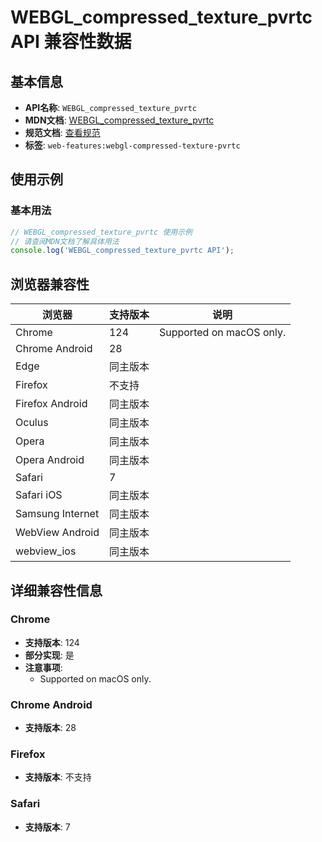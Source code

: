 # WEBGL_compressed_texture_pvrtc API 兼容性数据

## 基本信息

- **API名称**: `WEBGL_compressed_texture_pvrtc`
- **MDN文档**: [WEBGL_compressed_texture_pvrtc](https://developer.mozilla.org/docs/Web/API/WEBGL_compressed_texture_pvrtc)
- **规范文档**: [查看规范](https://registry.khronos.org/webgl/extensions/WEBGL_compressed_texture_pvrtc/)
- **标签**: `web-features:webgl-compressed-texture-pvrtc`

## 使用示例

### 基本用法

```javascript
// WEBGL_compressed_texture_pvrtc 使用示例
// 请查阅MDN文档了解具体用法
console.log('WEBGL_compressed_texture_pvrtc API');
```

## 浏览器兼容性

| 浏览器 | 支持版本 | 说明 |
|--------|----------|------|
| Chrome | 124 | Supported on macOS only. |
| Chrome Android | 28 |  |
| Edge | 同主版本 |  |
| Firefox | 不支持 |  |
| Firefox Android | 同主版本 |  |
| Oculus | 同主版本 |  |
| Opera | 同主版本 |  |
| Opera Android | 同主版本 |  |
| Safari | 7 |  |
| Safari iOS | 同主版本 |  |
| Samsung Internet | 同主版本 |  |
| WebView Android | 同主版本 |  |
| webview_ios | 同主版本 |  |

## 详细兼容性信息

### Chrome

- **支持版本**: 124
- **部分实现**: 是
- **注意事项**:
  - Supported on macOS only.

### Chrome Android

- **支持版本**: 28

### Firefox

- **支持版本**: 不支持

### Safari

- **支持版本**: 7


